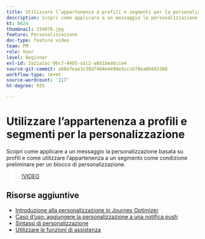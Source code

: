```yaml
---
title: Utilizzare l’appartenenza a profili e segmenti per la personalizzazione
description: Scopri come applicare a un messaggio la personalizzazione basata su profili e come utilizzare l’appartenenza a un segmento come condizione preliminare per un blocco di personalizzazione.
kt: 8024
thumbnail: 334078.jpg
feature: Personalizzazione
doc-type: feature video
team: PM
role: User
level: Beginner
exl-id: 3a11a1ac-9bc7-4485-a1c2-a6b1beabcce4
source-git-commit: a68e7eae1c38d7484e449de5cccb78ea8b892308
workflow-type: tm+mt
source-wordcount: '117'
ht-degree: 93%

---
```


# Utilizzare l’appartenenza a profili e segmenti per la personalizzazione

Scopri come applicare a un messaggio la personalizzazione basata su profili e come utilizzare l’appartenenza a un segmento come condizione preliminare per un blocco di personalizzazione.

>[!VIDEO](https://video.tv.adobe.com/v/334078?quality=12)

## Risorse aggiuntive

* [Introduzione alla personalizzazione in Journey Optimizer](https://experienceleague.adobe.com/docs/journey-optimizer/using/create-messages/personalization/personalize.html?lang=it)
* [Caso d’uso: aggiungere la personalizzazione a una notifica push](https://experienceleague.adobe.com/docs/journey-optimizer/using/personalization/personalization-use-cases/personalization-use-case.html)
* [Sintassi di personalizzazione](https://experienceleague.adobe.com/docs/journey-optimizer/using/create-messages/personalization/personalization-syntax.html?lang=it)
* [Utilizzare le funzioni di assistenza](https://experienceleague-review.corp.adobe.com/docs/journey-optimizer/using/create-messages/personalization/functions/functions.html?lang=it)
